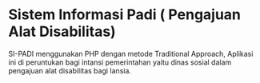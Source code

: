 # Sistem Informasi Padi ( Pengajuan Alat Disabilitas)
SI-PADI menggunakan PHP dengan metode Traditional Approach, Aplikasi ini di peruntukan bagi intansi pemerintahan yaitu dinas sosial dalam pengajuan alat disabilitas bagi lansia. 
